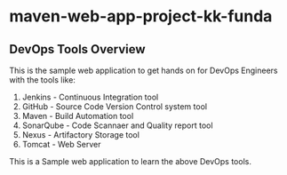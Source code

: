 # maven-web-app-project-kk-funda
## DevOps Tools Overview
This is the sample web application to get hands on for DevOps Engineers with the tools like: 
1. Jenkins      -      Continuous Integration tool
2. GitHub       -      Source Code Version Control system tool
3. Maven        -      Build Automation tool
4. SonarQube    -      Code Scannaer and Quality report tool
5. Nexus        -      Artifactory Storage tool
6. Tomcat       -      Web Server

This is a Sample web application to learn the above DevOps tools.




